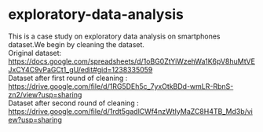 ﻿# exploratory-data-analysis</br>
 This is a case study on exploratory data analysis on smartphones dataset.We begin by cleaning the dataset.</br>
 Original dataset: https://docs.google.com/spreadsheets/d/1oBG0ZtYiWzehWa1K6pV8huMtVEJxCY4C9vPaGCt1_gU/edit#gid=1238335059</br>
 Dataset after first round of cleaning : https://drive.google.com/file/d/1RG5DEh5c_7yxOtkBDd-wmLR-RbnS-zn2/view?usp=sharing</br>
 Dataset after second round of cleaning : https://drive.google.com/file/d/1rdt5gadlCWf4nzWtIyMaZC8H4TB_Md3b/view?usp=sharing
